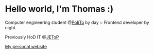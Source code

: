 # Hello world, I'm Thomas :)

Computer engineering student @[PoliTo](https://www.polito.it/en) by day ~ Frontend developer by night.

Previously HoD IT @[JEToP](https://jetop.com/en)

[My personal website](https://thomasnovaro.com)
